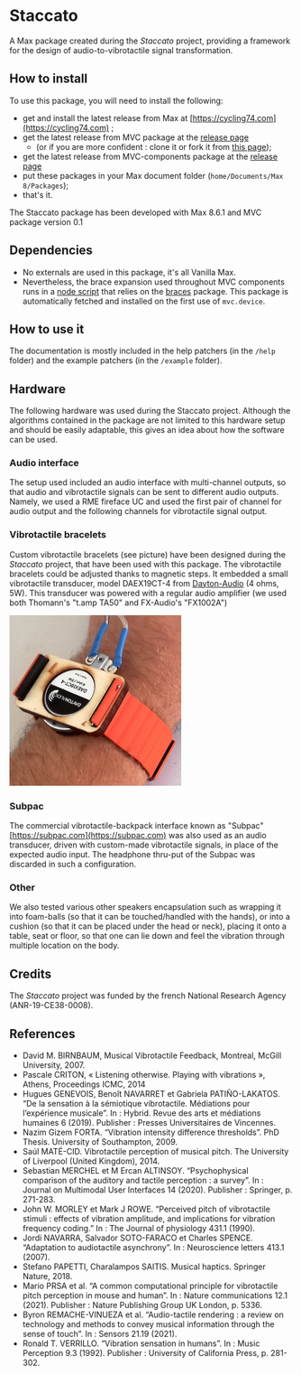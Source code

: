 # Staccato
<!-- [![License: MIT](https://img.shields.io/badge/License-MIT-yellow.svg)](https://opensource.org/licenses/MIT) -->

A Max package created during the *Staccato* project, providing a framework for the design of audio-to-vibrotactile signal transformation.

## How to install

To use this package, you will need to install the following:
- get and install the latest release from Max at [https://cycling74.com](https://cycling74.com) ;
- get the latest release from MVC package at the [release page](https://github.com/vincentgoudard/MVC/releases) 
  - (or if you are more confident : clone it or fork it from [this page](https://github.com/vincentgoudard/MVC));
- get the latest release from MVC-components package at the [release page](https://github.com/vincentgoudard/MVC-Components/releases) 
- put these packages in your Max document folder (`home/Documents/Max 8/Packages`);
- that's it.

The Staccato package has been developed with Max 8.6.1 and MVC package version 0.1

## Dependencies

- No externals are used in this package, it's all Vanilla Max.
- Nevertheless, the brace expansion used throughout MVC components runs in a [node script](https://docs.cycling74.com/max8/refpages/node.script) that relies on the [braces](https://www.npmjs.com/package/braces) package. This package is automatically fetched and installed on the first use of `mvc.device`.

## How to use it
The documentation is mostly included in the help patchers (in the `/help` folder) and the example patchers (in the `/example` folder).

## Hardware

The following hardware was used during the Staccato project. Although the algorithms contained in the package are not limited to this hardware setup and should be easily adaptable, this gives an idea about how the software can be used.

### Audio interface
The setup used included an audio interface with multi-channel outputs, so that audio and vibrotactile signals can be sent to different audio outputs. Namely, we used a RME fireface UC and used the first pair of channel for audio output and the following channels for vibrotactile signal output.

### Vibrotactile bracelets
Custom vibrotactile bracelets (see picture) have been designed during the *Staccato* project, that have been used with this package. The vibrotactile bracelets could be adjusted thanks to magnetic steps. It embedded a small vibrotactile transducer, model DAEX19CT-4 from [Dayton-Audio](https://subpac.com) (4 ohms, 5W). This transducer was powered with a regular audio amplifier (we used both Thomann's "t.amp TA50" and FX-Audio's "FX1002A")

![alt text](./media/staccato-bracelet.jpg "A vibrotactile bracelet.")

### Subpac
The commercial vibrotactile-backpack interface known as "Subpac" [https://subpac.com](https://subpac.com) was also used as an audio transducer, driven with custom-made vibrotactile signals, in place of the expected audio input. The headphone thru-put of the Subpac was discarded in such a configuration.

### Other
We also tested various other speakers encapsulation such as wrapping it into foam-balls (so that it can be touched/handled with the hands), or into a cushion (so that it can be placed under the head or neck), placing it onto a table, seat or floor, so that one can lie down and feel the vibration through multiple location on the body.  


## Credits
The *Staccato* project was funded by the french National Research Agency (ANR-19-CE38-0008).

## References

- David M. BIRNBAUM, Musical Vibrotactile Feedback, Montreal, McGill University, 2007.
- Pascale CRITON, « Listening otherwise. Playing with vibrations », Athens, Proceedings ICMC, 2014
- Hugues GENEVOIS, Benoît NAVARRET et Gabriela PATIÑO-LAKATOS. “De la sensation à la sémiotique vibrotactile. Médiations pour l’expérience musicale”. In : Hybrid. Revue des arts et médiations humaines 6 (2019). Publisher : Presses Universitaires de Vincennes.
- Nazim Gizem FORTA. “Vibration intensity difference thresholds”. PhD Thesis. University of Southampton, 2009.
- Saúl MATÉ-CID. Vibrotactile perception of musical pitch. The University of Liverpool (United Kingdom), 2014.
- Sebastian MERCHEL et M Ercan ALTINSOY. “Psychophysical comparison of the auditory and tactile perception : a survey”. In : Journal on Multimodal User Interfaces 14 (2020). Publisher : Springer, p. 271-283.
- John W. MORLEY et Mark J ROWE. “Perceived pitch of vibrotactile stimuli : effects of vibration amplitude, and implications for vibration frequency coding.” In : The Journal of physiology 431.1 (1990).
- Jordi NAVARRA, Salvador SOTO-FARACO et Charles SPENCE. “Adaptation to audiotactile asynchrony”. In : Neuroscience letters 413.1 (2007).
- Stefano PAPETTI, Charalampos SAITIS. Musical haptics. Springer Nature, 2018.
- Mario PRSA et al. “A common computational principle for vibrotactile pitch perception in mouse and human”. In : Nature communications 12.1 (2021). Publisher : Nature Publishing Group UK London, p. 5336.
- Byron REMACHE-VINUEZA et al. “Audio-tactile rendering : a review on technology and methods to convey musical information through the sense of touch”. In : Sensors 21.19 (2021).
- Ronald T. VERRILLO. “Vibration sensation in humans”. In : Music Perception 9.3 (1992). Publisher : University of California Press, p. 281-302.
